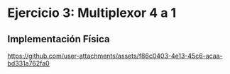 # Ejercicio 3: Multiplexor 4 a 1

## Implementación Física

https://github.com/user-attachments/assets/f86c0403-4e13-45c6-acaa-bd331a762fa0
